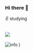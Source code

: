 
### Hi there 👋
 :v: studying 
## ![](https://visitor-badge.glitch.me/badge?page_id=wenlan-coder.readme)

![info](https://github-readme-stats.vercel.app/api?username=wenlan-coder&show_icons=true&count_private=true&hide=prs&theme=default_repocard)
)
